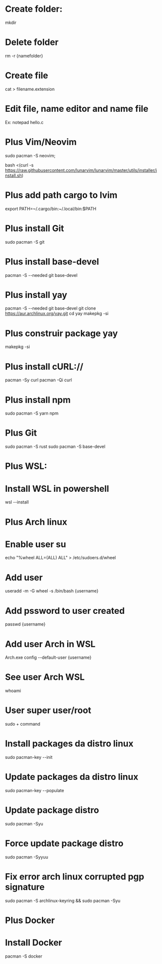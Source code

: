 # Create folder:
mkdir

# Delete folder
rm -r {namefolder} 

# Create file
cat > filename.extension

# Edit file, name editor and name file
Ex: notepad hello.c

# Plus Vim/Neovim
sudo pacman -S neovim;

bash <(curl -s https://raw.githubusercontent.com/lunarvim/lunarvim/master/utils/installer/install.sh)

# Plus add path cargo to lvim
export PATH=~/.cargo/bin:~/.local/bin:$PATH

# Plus install Git
sudo pacman -S git

# Plus install base-devel
pacman -S --needed git base-devel

# Plus install yay
pacman -S --needed git base-devel
git clone https://aur.archlinux.org/yay.git
cd yay
makepkg -si

# Plus construir package yay
makepkg -si

# Plus install cURL://
pacman -Sy curl
pacman -Qi curl

# Plus install npm
sudo pacman -S yarn npm

# Plus Git
sudo pacman -S rust
sudo pacman -S base-devel

# Plus WSL:
# Install WSL in powershell
wsl --install

# Plus Arch linux

# Enable user su 
echo "%wheel ALL=(ALL) ALL" > /etc/sudoers.d/wheel

# Add user
useradd -m -G wheel -s /bin/bash {username}

# Add pssword to user created
passwd {username}

# Add user Arch in WSL
Arch.exe config --default-user {username}

# See user Arch WSL
whoami

# User super user/root
sudo + command

# Install packages da distro linux
sudo pacman-key --init

# Update packages da distro linux
sudo pacman-key --populate

# Update package distro
sudo pacman -Syu

# Force update package distro
sudo pacman -Syyuu

# Fix error arch linux corrupted pgp signature
sudo pacman -S archlinux-keyring && sudo pacman -Syu

# Plus Docker

# Install Docker
pacman -S docker